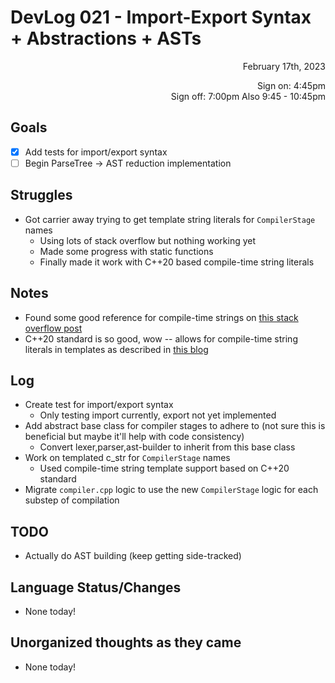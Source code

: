 # DevLog 021 - Import-Export Syntax + Abstractions + ASTs
<div align="right">
February 17th, 2023

Sign on: 4:45pm\
Sign off: 7:00pm
Also 9:45 - 10:45pm
</div>

## Goals
- [x] Add tests for import/export syntax
- [ ] Begin ParseTree -> AST reduction implementation

## Struggles
- Got carrier away trying to get template string literals for `CompilerStage` names
  - Using lots of stack overflow but nothing working yet
  - Made some progress with static functions
  - Finally made it work with C++20 based compile-time string literals

## Notes
- Found some good reference for compile-time strings on [this stack overflow post](https://stackoverflow.com/questions/15858141/conveniently-declaring-compile-time-strings-in-c/15863804#15863804)
- C++20 standard is so good, wow -- allows for compile-time string literals in templates as described in [this blog](https://ctrpeach.io/posts/cpp20-string-literal-template-parameters/)

## Log
- Create test for import/export syntax
  - Only testing import currently, export not yet implemented
- Add abstract base class for compiler stages to adhere to (not sure this is beneficial but maybe it'll help with code consistency)
  - Convert lexer,parser,ast-builder to inherit from this base class
- Work on templated c_str for `CompilerStage` names
  - Used compile-time string template support based on C++20 standard
- Migrate `compiler.cpp` logic to use the new `CompilerStage` logic for each substep of compilation

## TODO
- Actually do AST building (keep getting side-tracked)

## Language Status/Changes
- None today!

## Unorganized thoughts as they came
- None today!